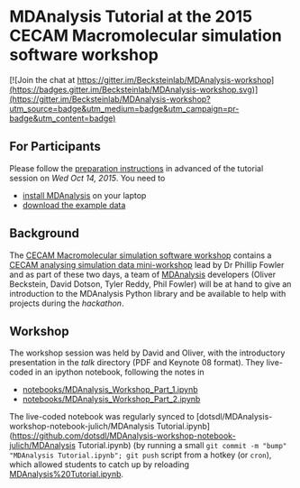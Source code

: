 # MDAnalysis Tutorial at the 2015 CECAM Macromolecular simulation software workshop

[![Join the chat at https://gitter.im/Becksteinlab/MDAnalysis-workshop](https://badges.gitter.im/Becksteinlab/MDAnalysis-workshop.svg)](https://gitter.im/Becksteinlab/MDAnalysis-workshop?utm_source=badge&utm_medium=badge&utm_campaign=pr-badge&utm_content=badge)

## For Participants

Please follow the [preparation
instructions](http://becksteinlab.github.io/MDAnalysis-workshop) in
advanced of the tutorial session on *Wed Oct 14, 2015*. You need to

* [install MDAnalysis](http://becksteinlab.github.io/MDAnalysis-workshop/installation.html#chapter-installing-mdanalysis) on your laptop
* [download the example data](http://becksteinlab.github.io/MDAnalysis-workshop/datadownload.html#chapter-datadownload)


## Background

The [CECAM Macromolecular simulation software
workshop](http://www.cecam.org/workshop-0-1214.html) contains a [CECAM
analysing simulation data
mini-workshop](http://philipwfowler.me/cecam-analysing-simulation-data-mini-workshop/)
lead by Dr Phillip Fowler and as part of these two days, a team of
[MDAnalysis](http://mdanalysis.org) developers (Oliver Beckstein,
David Dotson, Tyler Reddy, Phil Fowler) will be at hand to give an
introduction to the MDAnalysis Python library and be available to help
with projects during the *hackathon*.

## Workshop

The workshop session was held by David and Oliver, with the introductory presentation in the *talk* directory (PDF and Keynote 08 format). They live-coded in an ipython notebook, following the notes in 

* [notebooks/MDAnalysis_Workshop_Part_1.ipynb](http://nbviewer.ipython.org/github/Becksteinlab/MDAnalysis-workshop/blob/master/notebooks/MDAnalysis_Workshop_Part_1.ipynb)
* [notebooks/MDAnalysis_Workshop_Part_2.ipynb](http://nbviewer.ipython.org/github/Becksteinlab/MDAnalysis-workshop/blob/master/notebooks/MDAnalysis_Workshop_Part_2.ipynb)

The live-coded notebook was regularly synced to
[dotsdl/MDAnalysis-workshop-notebook-julich/MDAnalysis Tutorial.ipynb](https://github.com/dotsdl/MDAnalysis-workshop-notebook-julich/MDAnalysis Tutorial.ipynb) (by
running a small `git commit -m "bump" "MDAnalysis Tutorial.ipynb"; git
push` script from a hotkey (or `cron`), which allowed students to
catch up by reloading
[MDAnalysis%20Tutorial.ipynb](http://nbviewer.ipython.org/github/dotsdl/MDAnalysis-workshop-notebook-julich/blob/master/MDAnalysis%20Tutorial.ipynb).


